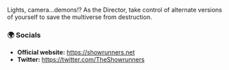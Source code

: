 Lights, camera...demons!? As the Director, take control of alternate versions of yourself to save the multiverse from destruction.

### 🌍 Socials
* **Official website:** https://showrunners.net
* **Twitter:** https://twitter.com/TheShowrunners
